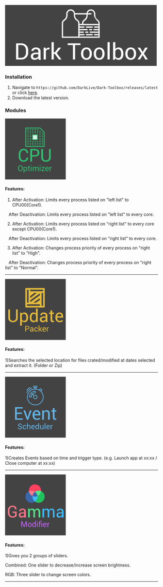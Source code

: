<img src="https://raw.githubusercontent.com/DarkLive/Dark-Toolbox/master/Dark%20Toolbox/Splash.png">

### Installation ###
1. Navigate to `https://github.com/DarkLive/Dark-Toolbox/releases/latest` or click [here](https://github.com/DarkLive/Dark-Toolbox/releases/latest).
2. Download the latest version.

### Modules ###
<img src="https://raw.githubusercontent.com/DarkLive/Dark-Toolbox/master/Dark%20Toolbox/Resources/Dark-Icons/cpuoptimizertile.png" width="200">

#### Features: ####

1) After Activation: Limits every process listed on "left list" to CPU00(Core1).

&nbsp;&nbsp;&nbsp;After Deactivation: Limits every process listed on "left list" to every core.
  
2) After Activation: Limits every process listed on "right list" to every core except CPU00(Core1).

&nbsp;&nbsp;&nbsp;After Deactivation: Limits every process listed on "right list" to every core.
  
3) After Activation: Changes process priority of every process on "right list" to "High".

&nbsp;&nbsp;&nbsp;After Deactivation: Changes process priority of every process on "right list" to "Normal".
  
***

<img src="https://raw.githubusercontent.com/DarkLive/Dark-Toolbox/master/Dark%20Toolbox/Resources/Dark-Icons/uppackertile.png" width="200">

#### Features: ####

1)Searches the selected location for files crated/modified at dates selected and extract it. (Folder or Zip)
***

<img src="https://raw.githubusercontent.com/DarkLive/Dark-Toolbox/master/Dark%20Toolbox/Resources/Dark-Icons/eventscheduletile.png" width="200">

#### Features: ####

1)Creates Events based on time and trigger type. (e.g. Launch app at xx:xx / Close computer at xx:xx)
***

<img src="https://raw.githubusercontent.com/DarkLive/Dark-Toolbox/master/Dark%20Toolbox/Resources/Dark-Icons/gammatile.png" width="200">

#### Features: ####

1)Gives you 2 groups of sliders. 

Combined: One slider to decrease/increase screen brightness.

RGB: Three slider to change screen colors.
***
  

